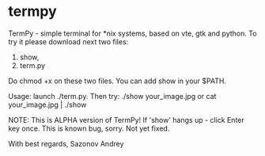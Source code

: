 termpy
======

TermPy - simple terminal for *nix systems, based on vte, gtk and python.
To try it please download next two files:
1. show,
2. term.py

Do chmod +x on these two files.
You can add show in your $PATH.

Usage: launch ./term.py. 
Then try:
./show your_image.jpg
or
cat your_image.jpg | ./show

NOTE: This is ALPHA version of TermPy!
If 'show' hangs up - click Enter key once. This is known bug, sorry. Not yet fixed. 

With best regards,
Sazonov Andrey
